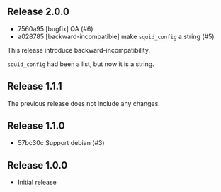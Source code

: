 ## Release 2.0.0

* 7560a95 [bugfix] QA (#6)
* a028785 [backward-incompatible] make `squid_config` a string (#5)

This release introduce backward-incompatibility.

`squid_config` had been a list, but now it is a string.

## Release 1.1.1

The previous release does not include any changes.

## Release 1.1.0

* 57bc30c Support debian (#3)

## Release 1.0.0

* Initial release
